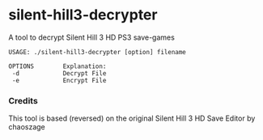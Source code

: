 # silent-hill3-decrypter

A tool to decrypt Silent Hill 3 HD PS3 save-games

```
USAGE: ./silent-hill3-decrypter [option] filename

OPTIONS        Explanation:
 -d            Decrypt File
 -e            Encrypt File
```

### Credits

This tool is based (reversed) on the original Silent Hill 3 HD Save Editor by chaoszage
